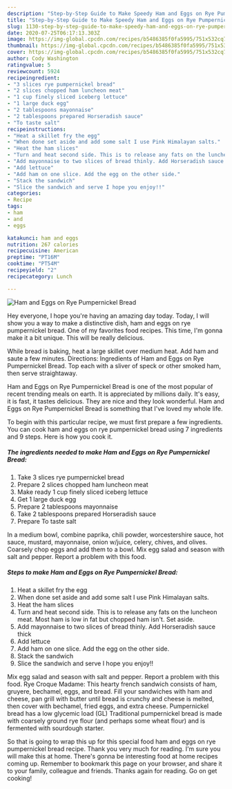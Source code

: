 ```yaml
---
description: "Step-by-Step Guide to Make Speedy Ham and Eggs on Rye Pumpernickel Bread"
title: "Step-by-Step Guide to Make Speedy Ham and Eggs on Rye Pumpernickel Bread"
slug: 1130-step-by-step-guide-to-make-speedy-ham-and-eggs-on-rye-pumpernickel-bread
date: 2020-07-25T06:17:13.303Z
image: https://img-global.cpcdn.com/recipes/b5486385f0fa5995/751x532cq70/ham-and-eggs-on-rye-pumpernickel-bread-recipe-main-photo.jpg
thumbnail: https://img-global.cpcdn.com/recipes/b5486385f0fa5995/751x532cq70/ham-and-eggs-on-rye-pumpernickel-bread-recipe-main-photo.jpg
cover: https://img-global.cpcdn.com/recipes/b5486385f0fa5995/751x532cq70/ham-and-eggs-on-rye-pumpernickel-bread-recipe-main-photo.jpg
author: Cody Washington
ratingvalue: 5
reviewcount: 5924
recipeingredient:
- "3 slices rye pumpernickel bread"
- "2 slices chopped ham luncheon meat"
- "1 cup finely sliced iceberg lettuce"
- "1 large duck egg"
- "2 tablespoons mayonnaise"
- "2 tablespoons prepared Horseradish sauce"
- "To taste salt"
recipeinstructions:
- "Heat a skillet fry the egg"
- "When done set aside and add some salt I use Pink Himalayan salts."
- "Heat the ham slices"
- "Turn and heat second side. This is to release any fats on the luncheon meat. Most ham is low in fat but chopped ham isn&#39;t. Set aside."
- "Add mayonnaise to two slices of bread thinly. Add Horseradish sauce thick"
- "Add lettuce"
- "Add ham on one slice. Add the egg on the other side."
- "Stack the sandwich"
- "Slice the sandwich and serve I hope you enjoy!!"
categories:
- Recipe
tags:
- ham
- and
- eggs

katakunci: ham and eggs 
nutrition: 267 calories
recipecuisine: American
preptime: "PT16M"
cooktime: "PT54M"
recipeyield: "2"
recipecategory: Lunch

---
```



![Ham and Eggs on Rye Pumpernickel Bread](https://img-global.cpcdn.com/recipes/b5486385f0fa5995/751x532cq70/ham-and-eggs-on-rye-pumpernickel-bread-recipe-main-photo.jpg)

Hey everyone, I hope you're having an amazing day today. Today, I will show you a way to make a distinctive dish, ham and eggs on rye pumpernickel bread. One of my favorites food recipes. This time, I'm gonna make it a bit unique. This will be really delicious.

While bread is baking, heat a large skillet over medium heat. Add ham and saute a few minutes. Directions: Ingredients of Ham and Eggs on Rye Pumpernickel Bread. Top each with a sliver of speck or other smoked ham, then serve straightaway.

Ham and Eggs on Rye Pumpernickel Bread is one of the most popular of recent trending meals on earth. It is appreciated by millions daily. It's easy, it is fast, it tastes delicious. They are nice and they look wonderful. Ham and Eggs on Rye Pumpernickel Bread is something that I've loved my whole life.


To begin with this particular recipe, we must first prepare a few ingredients. You can cook ham and eggs on rye pumpernickel bread using 7 ingredients and 9 steps. Here is how you cook it.

<!--inarticleads1-->

##### The ingredients needed to make Ham and Eggs on Rye Pumpernickel Bread:

1. Take 3 slices rye pumpernickel bread
1. Prepare 2 slices chopped ham luncheon meat
1. Make ready 1 cup finely sliced iceberg lettuce
1. Get 1 large duck egg
1. Prepare 2 tablespoons mayonnaise
1. Take 2 tablespoons prepared Horseradish sauce
1. Prepare To taste salt


In a medium bowl, combine paprika, chili powder, worcestershire sauce, hot sauce, mustard, mayonnaise, onion w/juice, celery, chives, and olives. Coarsely chop eggs and add them to a bowl. Mix egg salad and season with salt and pepper. Report a problem with this food. 

<!--inarticleads2-->

##### Steps to make Ham and Eggs on Rye Pumpernickel Bread:

1. Heat a skillet fry the egg
1. When done set aside and add some salt I use Pink Himalayan salts.
1. Heat the ham slices
1. Turn and heat second side. This is to release any fats on the luncheon meat. Most ham is low in fat but chopped ham isn&#39;t. Set aside.
1. Add mayonnaise to two slices of bread thinly. Add Horseradish sauce thick
1. Add lettuce
1. Add ham on one slice. Add the egg on the other side.
1. Stack the sandwich
1. Slice the sandwich and serve I hope you enjoy!!


Mix egg salad and season with salt and pepper. Report a problem with this food. Rye Croque Madame: This hearty french sandwich consists of ham, gruyere, bechamel, eggs, and bread. Fill your sandwiches with ham and cheese, pan grill with butter until bread is crunchy and cheese is melted, then cover with bechamel, fried eggs, and extra cheese. Pumpernickel bread has a low glycemic load (GL) Traditional pumpernickel bread is made with coarsely ground rye flour (and perhaps some wheat flour) and is fermented with sourdough starter. 

So that is going to wrap this up for this special food ham and eggs on rye pumpernickel bread recipe. Thank you very much for reading. I'm sure you will make this at home. There's gonna be interesting food at home recipes coming up. Remember to bookmark this page on your browser, and share it to your family, colleague and friends. Thanks again for reading. Go on get cooking!
